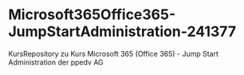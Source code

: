 # Microsoft365Office365-JumpStartAdministration-241377
KursRepository zu Kurs Microsoft 365 (Office 365) - Jump Start Administration der ppedv AG
